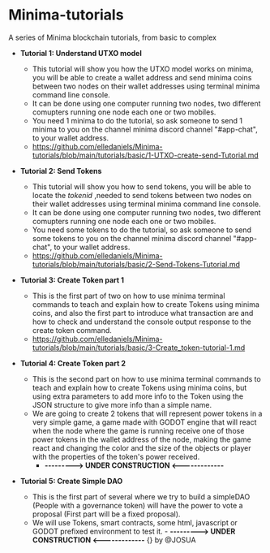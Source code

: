 # Minima-tutorials
A series of Minima blockchain tutorials, from basic to complex

- **Tutorial 1: Understand UTXO model**
  - This tutorial will show you how the UTXO model works on minima, you will be able to create a wallet address and send minima coins between two nodes on their wallet addresses using terminal minima command line console.
  - It can be done using one computer running two nodes, two different comupters running one node each one or two mobiles.
  - You need 1 minima to do the tutorial, so ask someone to send 1 minima to you on the channel minima discord channel "#app-chat", to your wallet address.
  - <https://github.com/elledaniels/Minima-tutorials/blob/main/tutorials/basic/1-UTXO-create-send-Tutorial.md>

- **Tutorial 2: Send Tokens**
  - This tutorial will show you how to send tokens, you will be able to locate the _tokenid_  ,needed to send tokens between two nodes on their wallet addresses using terminal minima command line console.
  - It can be done using one computer running two nodes, two different comupters running one node each one or two mobiles.
  - You need some tokens to do the tutorial, so ask someone to send some tokens to you on the channel minima discord channel "#app-chat", to your wallet address.
  - <https://github.com/elledaniels/Minima-tutorials/blob/main/tutorials/basic/2-Send-Tokens-Tutorial.md>

- **Tutorial 3: Create Token  part 1**
  - This is the first part of two on how to use minima terminal commands to teach and explain how to create Tokens using minima coins, and also the first part to introduce what transaction are and how to check and understand the console output response to the create token command.
  - <https://github.com/elledaniels/Minima-tutorials/blob/main/tutorials/basic/3-Create_token-tutorial-1.md>

- **Tutorial 4: Create Token  part 2**
  - This is the second part on how to use minima terminal commands to teach and explain how to create Tokens using minima coins, but using extra parameters to add more info to the Token using the JSON structure to give more info than a simple name.
  - We are going to create 2 tokens that will represent power tokens in a very simple game, a game made with GODOT engine that will react when the node where the game is running receive one of those power tokens in the wallet address of the node, making the game react and changing the color and the size of the objects or player with the properties of the token's power received.
    - **--------->  UNDER CONSTRUCTION  <-------------**

- **Tutorial 5: Create Simple DAO**
  - This is the first part of several where we try to build a simpleDAO (People with a governance token) will have the power to vote a proposal (First part will be a fixed proposal).
  - We will use Tokens, smart contracts, some html, javascript or GODOT prefixed environment to test it.
        - **--------->  UNDER CONSTRUCTION  <-------------**
{}
by @JOSUA
